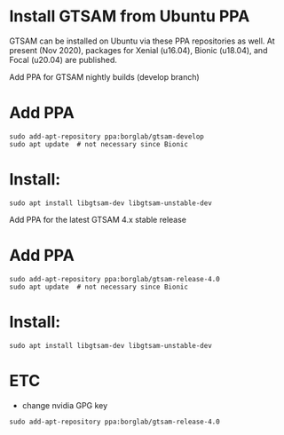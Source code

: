 
# Install GTSAM from Ubuntu PPA
GTSAM can be installed on Ubuntu via these PPA repositories as well. At present (Nov 2020), packages for Xenial (u16.04), Bionic (u18.04), and Focal (u20.04) are published.

Add PPA for GTSAM nightly builds (develop branch)
# Add PPA
```
sudo add-apt-repository ppa:borglab/gtsam-develop
sudo apt update  # not necessary since Bionic
```
# Install:
```
sudo apt install libgtsam-dev libgtsam-unstable-dev
```
Add PPA for the latest GTSAM 4.x stable release
# Add PPA
```
sudo add-apt-repository ppa:borglab/gtsam-release-4.0
sudo apt update  # not necessary since Bionic
```
# Install:
```
sudo apt install libgtsam-dev libgtsam-unstable-dev
```
# ETC
- change nvidia GPG key
```
sudo add-apt-repository ppa:borglab/gtsam-release-4.0
```
